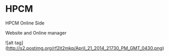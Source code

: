 HPCM
====

HPCM Online Side 

Website and Online manager

![alt tag] (http://s2.postimg.org/rf2it2mkp/April_21_2014_21730_PM_GMT_0430.png)
